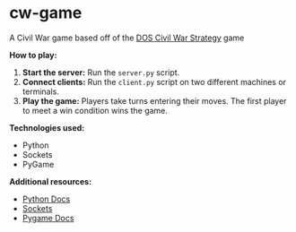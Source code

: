 # cw-game
A Civil War game based off of the [DOS Civil War Strategy](classicreload.com/civil-war-strategy.html) game

**How to play:**
1. **Start the server:** Run the `server.py` script.
2. **Connect clients:** Run the `client.py` script on two different machines or terminals.
3. **Play the game:** Players take turns entering their moves. The first player to meet a win condition wins the game.

**Technologies used:**
* Python
* Sockets
* PyGame

**Additional resources:**
* [Python Docs](docs.python.org/3/)
* [Sockets](docs.python.org/3/howto/sockets.html)
* [Pygame Docs](www.pygame.org/docs/)
